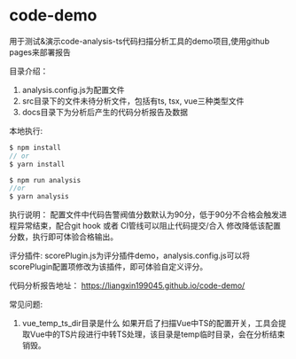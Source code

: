 # code-demo
用于测试&演示code-analysis-ts代码扫描分析工具的demo项目,使用github pages来部署报告

目录介绍：
1. analysis.config.js为配置文件
2. src目录下的文件未待分析文件，包括有ts, tsx, vue三种类型文件
3. docs目录下为分析后产生的代码分析报告及数据

本地执行:
```javascript
$ npm install 
// or 
$ yarn install

$ npm run analysis 
//or 
$ yarn analysis
```

执行说明：
配置文件中代码告警阀值分数默认为90分，低于90分不合格会触发进程异常结束，配合git hook 或者 CI管线可以阻止代码提交/合入
修改降低该配置分数，执行即可体验合格输出。

评分插件:
scorePlugin.js为评分插件demo，analysis.config.js可以将scorePlugin配置项修改为该插件，即可体验自定义评分。

代码分析报告地址：
https://liangxin199045.github.io/code-demo/

常见问题:
1. vue_temp_ts_dir目录是什么
如果开启了扫描Vue中TS的配置开关，工具会提取Vue中的TS片段进行中转TS处理，该目录是temp临时目录，会在分析结束销毁。
